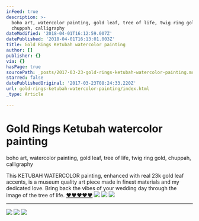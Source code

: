 ```yaml
---
inFeed: true
description: >-
  boho art, watercolor painting, gold leaf, tree of life, twig ring gold,
  chuppah, calligraphy
dateModified: '2018-04-01T16:12:59.007Z'
datePublished: '2018-04-01T16:13:01.003Z'
title: Gold Rings Ketubah watercolor painting
author: []
publisher: {}
via: {}
hasPage: true
sourcePath: _posts/2017-03-23-gold-rings-ketubah-watercolor-painting.md
starred: false
datePublishedOriginal: '2017-03-23T08:24:33.220Z'
url: gold-rings-ketubah-watercolor-painting/index.html
_type: Article

---
```

# **Gold Rings Ketubah watercolor painting**

boho art, watercolor painting, gold leaf, tree of life, twig ring gold, chuppah, calligraphy

This KETUBAH WATERCOLOR painting, enhanced with real 23k gold leaf accents, is a museum quality art piece made in finest materials and my dedicated love. Bring back the vibes of your wedding day through the image of the tree of life. [♥♥♥♥♥][0]
![](https://the-grid-user-content.s3-us-west-2.amazonaws.com/64d365bd-3b57-4aac-9710-9c01fa9ca28e.jpg)
![](https://the-grid-user-content.s3-us-west-2.amazonaws.com/bd2e22f4-3086-444f-87a8-b0fec1e802ce.jpg)
![](https://the-grid-user-content.s3-us-west-2.amazonaws.com/2dac0d68-beff-48e6-9e26-cddba0e4194a.jpg)

---

![](https://the-grid-user-content.s3-us-west-2.amazonaws.com/ed51314a-554d-47a3-8b31-b4b6cdc55468.jpg)
![](https://the-grid-user-content.s3-us-west-2.amazonaws.com/95038b12-c8f0-4ecd-9d1a-8d04a4e86772.jpg)
![](https://the-grid-user-content.s3-us-west-2.amazonaws.com/aa51f0c5-c13a-444c-8c18-7360909d315b.jpg)

[0]: https://www.etsy.com/listing/506454326/gold-rings-ketubah-watercolor-painting